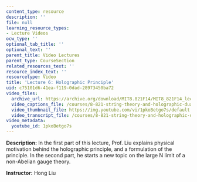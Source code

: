 ```yaml
---
content_type: resource
description: ''
file: null
learning_resource_types:
- Lecture Videos
ocw_type: ''
optional_tab_title: ''
optional_text: ''
parent_title: Video Lectures
parent_type: CourseSection
related_resources_text: ''
resource_index_text: ''
resourcetype: Video
title: 'Lecture 6: Holographic Principle'
uid: c75101d6-41ea-f119-0dad-28973450ba72
video_files:
  archive_url: https://archive.org/download/MIT8.821F14/MIT8_821F14_lec06_300k.mp4
  video_captions_file: /courses/8-821-string-theory-and-holographic-duality-fall-2014/53301618e33d5f71a2c5390d558b837b_1pkoBetgo7s.vtt
  video_thumbnail_file: https://img.youtube.com/vi/1pkoBetgo7s/default.jpg
  video_transcript_file: /courses/8-821-string-theory-and-holographic-duality-fall-2014/0c759048837139844defc08b37a3198a_1pkoBetgo7s.pdf
video_metadata:
  youtube_id: 1pkoBetgo7s
---
```


**Description:** In the first part of this lecture, Prof. Liu explains physical motivation behind the holographic principle, and a formulation of the principle. In the second part, he starts a new topic on the large N limit of a non-Abelian gauge theory.

**Instructor:** Hong Liu